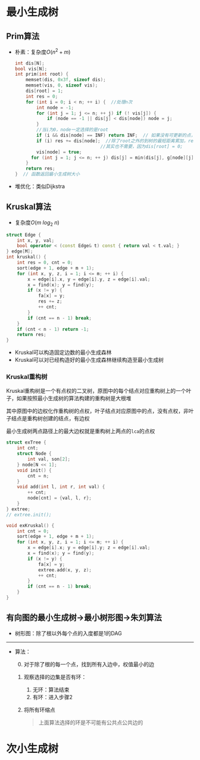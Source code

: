 # 最小生成树

## Prim算法

+ 朴素：复杂度$O(n^2 + m)$

  ```c++
  int dis[N];
  bool vis[N];
  int prim(int root) {
      memset(dis, 0x3f, sizeof dis);
      memset(vis, 0, sizeof vis);
      dis[root] = 1;
      int res = 0;
      for (int i = 0; i < n; ++ i) {  //处理n次
          int node = -1;
          for (int j = 1; j <= n; ++ j) if (! vis[j]) {
              if (node == -1 || dis[j] < dis[node]) node = j;
          }
          //当i为0，node一定选择的是root
          if (i && dis[node] == INF) return INF;  // 如果没有可更新的点，说明图不连通，没有生成树
          if (i) res += dis[node];  //除了root之外的到树的最短距离累加，res为最小生成树的总长度，
          						  //其实也不需要，因为dis[root] = 0;
          vis[node] = true;
  		for (int j = 1; j <= n; ++ j) dis[j] = min(dis[j], g[node][j]);  // 更新其他点到树的最小距离
      }
      return res;
  }  // 函数返回最小生成树大小
  ```
  
+ 堆优化：类似Dijkstra


## Kruskal算法

+ 复杂度$O(m \ log_2 \ n)$

```c++
struct Edge {
    int x, y, val;
    bool operator < (const Edge& t) const { return val < t.val; }
} edge[M];
int kruskal() {
	int res = 0, cnt = 0;
    sort(edge + 1, edge + m + 1);
	for (int x, y, z, i = 1; i <= m; ++ i) {
        x = edge[i].x, y = edge[i].y, z = edge[i].val;
        x = find(x); y = find(y);
        if (x != y) {
            fa[x] = y;
            res += z; 
            ++ cnt;
        }
        if (cnt == n - 1) break;
    }
	if (cnt < n - 1) return -1;
    return res;
}
```

+ Kruskal可以构造固定边数的最小生成森林
+ Kruskal可以对已经构造好的最小生成森林继续构造至最小生成树

### Kruskal重构树

Kruskal重构树是一个有点权的二叉树，原图中的每个结点对应重构树上的一个叶子，如果按照最小生成树的算法构建的重构树是大根堆

其中原图中的边权化作重构树的点权，叶子结点对应原图中的点，没有点权，非叶子结点是重构树创建的结点，有边权

最小生成树两点路径上的最大边权就是重构树上两点的`lca`的点权

```c++
struct exTree {
    int cnt;
    struct Node {
        int val, son[2];
    } node[N << 1];
  	void init() {
        cnt = n;
    }
    void add(int l, int r, int val) {
        ++ cnt;
        node[cnt] = {val, l, r};
    }
} extree;
// extree.init();

void exKruskal() {
    int cnt = 0;
	sort(edge + 1, edge + m + 1);
    for (int x, y, z, i = 1; i <= m; ++ i) {
		x = edge[i].x; y = edge[i].y; z = edge[i].val;
        x = find(x); y = find(y);
        if (x != y) {
			fa[x] = y;
            extree.add(x, y, z);
        	++ cnt;
        }
        if (cnt == n - 1) break;
    }
}
```

## 有向图的最小生成树->最小树形图->朱刘算法

+ 树形图：除了根以外每个点的入度都是1的DAG

---

+ 算法：

  0. 对于除了根的每一个点，找到所有入边中，权值最小的边

  1. 观察选择的边集是否有环：

     1. 无环：算法结束
     2. 有环：进入步骤2

  2. 将所有环缩点

     > 上面算法选择的环是不可能有公共点公共边的

# 次小生成树
